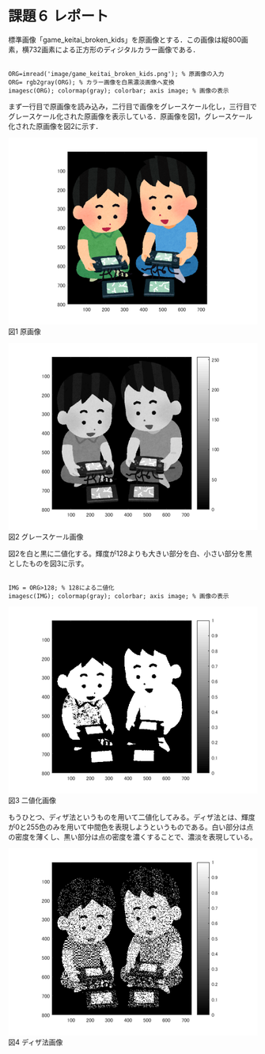 課題６ レポート
==

標準画像「game_keitai_broken_kids」を原画像とする．この画像は縦800画素，横732画素による正方形のディジタルカラー画像である．

<pre><code>
ORG=imread('image/game_keitai_broken_kids.png'); % 原画像の入力
ORG= rgb2gray(ORG); % カラー画像を白黒濃淡画像へ変換
imagesc(ORG); colormap(gray); colorbar; axis image; % 画像の表示
</code></pre>

まず一行目で原画像を読み込み，二行目で画像をグレースケール化し，三行目でグレースケール化された原画像を表示している．原画像を図1，グレースケール化された原画像を図2に示す．

![原画像](https://raw.githubusercontent.com/gasagasa/lecture_image_processing/master/image/org_img.png?raw=true)
図1 原画像

![グレースケール](https://raw.githubusercontent.com/gasagasa/lecture_image_processing/master/image/kadai3_1.png?raw=true)
図2 グレースケール画像

図2を白と黒に二値化する。輝度が128よりも大きい部分を白、小さい部分を黒としたものを図3に示す。

<pre><code>
IMG = ORG>128; % 128による二値化
imagesc(IMG); colormap(gray); colorbar; axis image; % 画像の表示
</code></pre>

![二値化](https://raw.githubusercontent.com/gasagasa/lecture_image_processing/master/image/kadai6_1.png?raw=true)
図3 二値化画像

もうひとつ、ディザ法というものを用いて二値化してみる。ディザ法とは、輝度が0と255色のみを用いて中間色を表現しようというものである。白い部分は点の密度を薄くし、黒い部分は点の密度を濃くすることで、濃淡を表現している。

![ディザ法](https://raw.githubusercontent.com/gasagasa/lecture_image_processing/master/image/kadai6_2.png?raw=true)
図4 ディザ法画像
